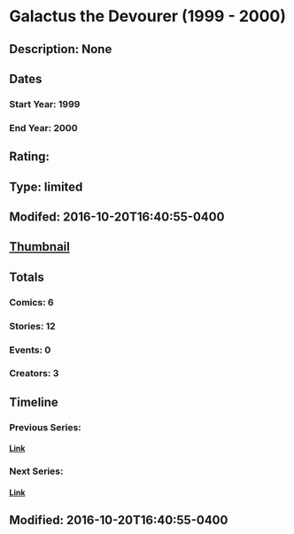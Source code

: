 # Galactus the Devourer (1999 - 2000)
## Description: None
## Dates
### Start Year: 1999
### End Year: 2000
## Rating: 
## Type: limited
## Modifed: 2016-10-20T16:40:55-0400
## [Thumbnail](http://i.annihil.us/u/prod/marvel/i/mg/9/d0/58092bbd57dd8.jpg)
## Totals
### Comics: 6
### Stories: 12
### Events: 0
### Creators: 3
## Timeline
### Previous Series: 
#### [Link]()
### Next Series: 
#### [Link]()
## Modified: 2016-10-20T16:40:55-0400